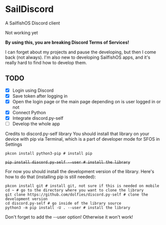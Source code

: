 # SailDiscord

A SailfishOS Discord client

Not working yet

**By using this, you are breaking Discord Terms of Services!**

I can forget about my projects and pause the developing, but then I come back (not always). I'm also new to developing SailfishOS apps, and it's really hard to find how to develop them.

## TODO

- [X] Login using Discord
- [X] Save token after logging in
- [X] Open the login page or the main page depending on is user logged in or not
- [X] Connect Python
- [X] Integrate discord.py-self
- [ ] Develop the whole app

Credits to discord.py-self library
You should install that library on your device with pip via Terminal, which is a part of developer mode for SFOS in Settings

`pkcon install python3-pip # install pip`

~~`pip install discord.py-self --user # install the library`~~

For now you should install the development version of the library. Here's how to do that (installing pip is still needed):

	pkcon install git # install git, not sure if this is needed on mobile
	cd ~ # go to the directory where you want to clone the library
	git clone https://github.com/dolfies/discord.py-self # clone the development version
	cd discord.py-self # go inside of the library source
	python3 -m pip install -U . --user # install the library

Don't forget to add the --user option! Otherwise it won't work!
